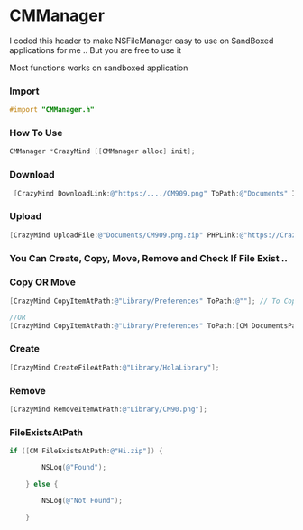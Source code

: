 # CMManager

I coded this header to make NSFileManager easy to use on SandBoxed applications for me .. But you are free to use it 

Most functions works on sandboxed application 


### Import 

```objective-c
#import "CMManager.h"
```


### How To Use

```objective-c
CMManager *CrazyMind [[CMManager alloc] init];
```

### Download

```objective-c
 [CrazyMind DownloadLink:@"https:/..../CM909.png" ToPath:@"Documents" IsSandBoxed:YES];
```



### Upload 

```objective-c
[CrazyMind UploadFile:@"Documents/CM909.png.zip" PHPLink:@"https://Crazy/PP.php" PHPNameValue:@"upload" IsSandBoxed:YES];
```




### You Can Create, Copy, Move, Remove and Check If File Exist ..



### Copy OR Move

```objective-c
[CrazyMind CopyItemAtPath:@"Library/Preferences" ToPath:@""]; // To Copy "Preferences" To HomeDirectory

//OR
[CrazyMind CopyItemAtPath:@"Library/Preferences" ToPath:[CM DocumentsPath:YES FullDocumentsPath:YES]]; To Copy "Preferences" To DocumentsDirectory
```



### Create

```objective-c
[CrazyMind CreateFileAtPath:@"Library/HolaLibrary"];
```



### Remove

```objective-c
[CrazyMind RemoveItemAtPath:@"Library/CM90.png"];
```



### FileExistsAtPath

```objective-c
if ([CM FileExistsAtPath:@"Hi.zip"]) {

        NSLog(@"Found");
        
    } else {
        
        NSLog(@"Not Found");
        
    }
```
















